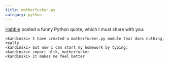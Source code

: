 ```yaml
---
title: motherfucker.py
category: python
---
```

[Habbie](http://7bits.nl/blog/) posted a funny Python quote, which I must share
with you:

    <kandinski> I have created a motherfucker.py module that does nothing, really
    <kandinski> but now I can start my homework by typing:
    <kandinski> import nltk, motherfucker
    <kandinski> it makes me feel better
